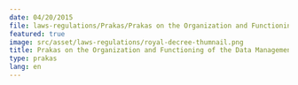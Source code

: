 ```yaml
---
date: 04/20/2015
file: laws-regulations/Prakas/Prakas on the Organization and Functioning of the Data Management Center for Telecommunications and Information Technology Services.pdf
featured: true
image: src/asset/laws-regulations/royal-decree-thumnail.png
title: Prakas on the Organization and Functioning of the Data Management Center for Telecommunications and Information Technology Services
type: prakas
lang: en
---
```

